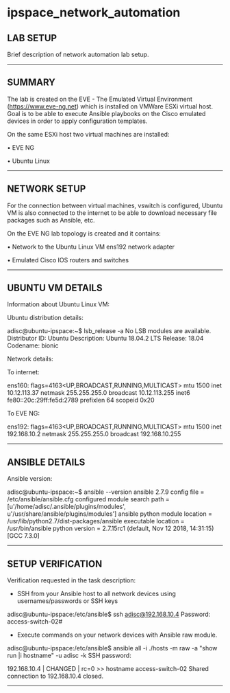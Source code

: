 # ipspace_network_automation

## LAB SETUP ###
Brief description of network automation lab setup. 

---------------------------------------------------
## SUMMARY ##

The lab is created on the EVE - The Emulated Virtual Environment (https://www.eve-ng.net) which is installed on VMWare ESXi virtual host.
Goal is to be able to execute Ansible playbooks on the Cisco emulated devices in order to apply configuration templates.

On the same ESXi host two virtual machines are installed:

•	EVE NG

•	Ubuntu Linux

--------------------------------------------------
## NETWORK SETUP ##

For the connection between virtual machines, vswitch is configured, Ubuntu VM is also connected to the internet to be able to download necessary file packages such as Ansible, etc.

On the EVE NG lab topology is created and it contains:

•	Network to the Ubuntu Linux VM ens192 network adapter

•	Emulated Cisco IOS routers and switches

-----------------------------------------------------
## UBUNTU VM DETAILS ##

Information about Ubuntu Linux VM:

Ubuntu distribution details:

adisc@ubuntu-ipspace:~$ lsb_release -a
No LSB modules are available.
Distributor ID: Ubuntu
Description:    Ubuntu 18.04.2 LTS
Release:        18.04
Codename:       bionic

Network details:

To internet:

ens160: flags=4163<UP,BROADCAST,RUNNING,MULTICAST>  mtu 1500
        inet 10.12.113.37  netmask 255.255.255.0  broadcast 10.12.113.255
        inet6 fe80::20c:29ff:fe5d:2789  prefixlen 64  scopeid 0x20<link>

To EVE NG:

ens192: flags=4163<UP,BROADCAST,RUNNING,MULTICAST>  mtu 1500
        inet 192.168.10.2  netmask 255.255.255.0  broadcast 192.168.10.255
        
-------------------------------------------------------------------------
## ANSIBLE DETAILS ##

Ansible version:

adisc@ubuntu-ipspace:~$ ansible --version
ansible 2.7.9
  config file = /etc/ansible/ansible.cfg
  configured module search path = [u'/home/adisc/.ansible/plugins/modules', u'/usr/share/ansible/plugins/modules']
  ansible python module location = /usr/lib/python2.7/dist-packages/ansible
  executable location = /usr/bin/ansible
  python version = 2.7.15rc1 (default, Nov 12 2018, 14:31:15) [GCC 7.3.0]

----------------------------------------------------------------------------

## SETUP VERIFICATION ##

Verification requested in the task description:


- SSH from your Ansible host to all network devices using usernames/passwords or SSH keys


adisc@ubuntu-ipspace:/etc/ansible$ ssh adisc@192.168.10.4
Password:
access-switch-02#


- Execute commands on your network devices with Ansible raw module.


adisc@ubuntu-ipspace:/etc/ansible$ ansible all -i ./hosts -m raw -a "show run |i hostname" -u adisc -k
SSH password:



192.168.10.4 | CHANGED | rc=0 >>
hostname access-switch-02
Shared connection to 192.168.10.4 closed.

-----------------------------------------------------------------------------------




